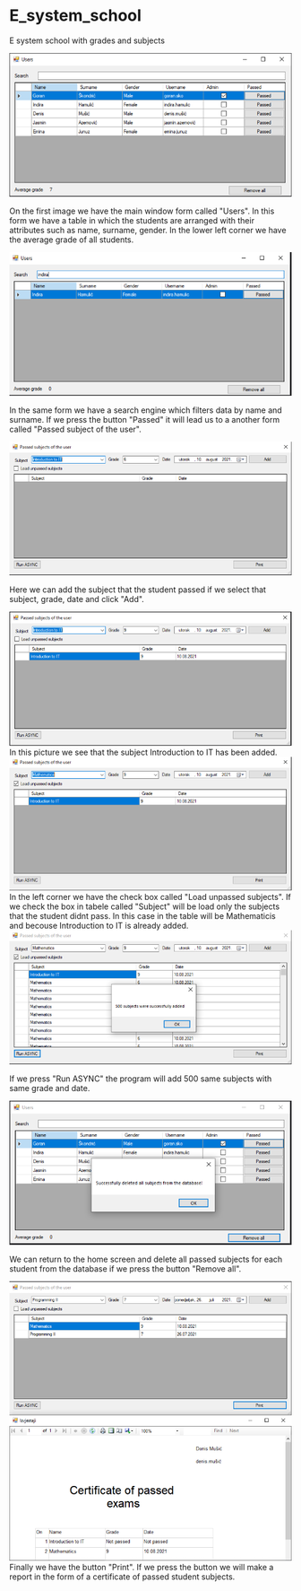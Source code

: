 # E_system_school
E system school with grades and subjects

<img src="images/main.PNG" width="">

On the first image we have the main window form called "Users". 
In this form we have a table in which the students are arranged with their attributes such as name, surname, gender. 
In the lower left corner we have  the average grade of all students.

<img src="images/1.1.PNG" width="">

In the same form we have a search engine which filters data by name and surname. 
If we press the button "Passed" it will lead us to a another form called "Passed subject of the user".

<img src="images/empty.PNG" width="">

Here we can add the subject that the student passed if we select that subject, grade, date and click "Add".

<img src="images/second.PNG" width="">
In this picture we see that the subject Introduction to IT has been added.

<img src="images/third.PNG" width="">
In the left corner we have the check box called "Load unpassed subjects".
If we check the box in tabele called "Subject" will be load only the subjects that the student didnt pass. 
In this case in the table will be Mathematicis and becouse Introduction to IT is already added.

<img src="images/4.PNG" width="">

If we press "Run ASYNC" the program will add 500 same subjects with same grade and date.

<img src="images/5.PNG" width="">

We can return to the home screen and delete all passed subjects for each student from the database
if we press the button "Remove all".

<img src="images/6.PNG" width="">
Finally we have the button "Print". 
If we press the button we will make a report in the form of a certificate of passed student subjects.
